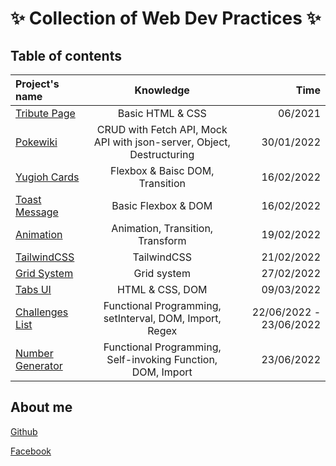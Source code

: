 # ✨ Collection of Web Dev Practices ✨

## Table of contents

| Project's name                                  |                               Knowledge                               |                    Time |
| :---------------------------------------------- | :-------------------------------------------------------------------: | ----------------------: |
| [Tribute Page](tribute_page/index.html)         |                           Basic HTML & CSS                            |                 06/2021 |
| [Pokewiki](pokewiki__fetchAPI/index.html)       | CRUD with Fetch API, Mock API with json-server, Object, Destructuring |              30/01/2022 |
| [Yugioh Cards](yugioh__BEM/index.html)          |                    Flexbox & Baisc DOM, Transition                    |              16/02/2022 |
| [Toast Message](toast_message__DOM/index.html)  |                          Basic Flexbox & DOM                          |              16/02/2022 |
| [Animation](animation/index.html)               |                   Animation, Transition, Transform                    |              19/02/2022 |
| [TailwindCSS](tailwind/index.html)              |                              TailwindCSS                              |              21/02/2022 |
| [Grid System](grid_system/index.html)           |                              Grid system                              |              27/02/2022 |
| [Tabs UI](tabs_ui__DOM/index.html)              |                            HTML & CSS, DOM                            |              09/03/2022 |
| [Challenges List](challenges/index.html)    |        Functional Programming, setInterval, DOM, Import, Regex        | 22/06/2022 - 23/06/2022 |
| [Number Generator](number_generator/index.html) |      Functional Programming, Self-invoking Function, DOM, Import      |              23/06/2022 |

## About me

[Github](https://github.com/marucube35)

[Facebook](https://www.facebook.com/profile.php?id=100009916021095)
